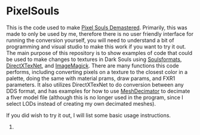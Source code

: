 # PixelSouls

This is the code used to make [Pixel Souls Demastered](https://www.nexusmods.com/darksoulsremastered/mods/647). Primarily, this was made to only be used by me, therefore there is no user friendly interface for running the conversion yourself, you will need to understand a bit of programming and visual studio to make this work if you want to try it out. The main purpose of this repository is to show examples of code that could be used to make changes to textures in Dark Souls using [Soulsformats](https://github.com/JKAnderson/SoulsFormats), [DirectXTexNet](https://github.com/deng0/DirectXTexNet), and [ImageMagick](https://github.com/dlemstra/Magick.NET). There are many functions this code performs, including converting pixels on a texture to the closest color in a palette, doing the same with material prams, draw params, and FXR1 parameters. It also utilizes DirectXTexNet to do conversion between any DDS format, and has examples for how to use [MeshDecimator](https://github.com/Whinarn/MeshDecimator) to decimate a flver model file (although this is no longer used in the program, since I select LODs instead of creating my own decimated meshes).

If you did wish to try it out, I will list some basic usage instructions.

1. 

